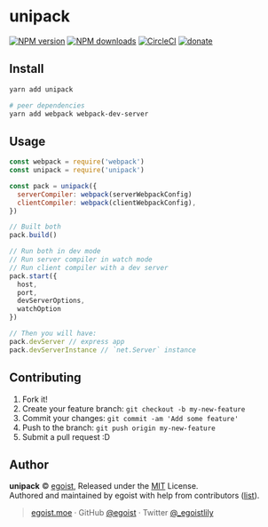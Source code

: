 # unipack

[![NPM version](https://img.shields.io/npm/v/unipack.svg?style=flat)](https://npmjs.com/package/unipack) [![NPM downloads](https://img.shields.io/npm/dm/unipack.svg?style=flat)](https://npmjs.com/package/unipack) [![CircleCI](https://circleci.com/gh/egoist/unipack/tree/master.svg?style=shield)](https://circleci.com/gh/egoist/unipack/tree/master)  [![donate](https://img.shields.io/badge/$-donate-ff69b4.svg?maxAge=2592000&style=flat)](https://github.com/egoist/donate)

## Install

```bash
yarn add unipack

# peer dependencies
yarn add webpack webpack-dev-server
```

## Usage

```js
const webpack = require('webpack')
const unipack = require('unipack')

const pack = unipack({
  serverCompiler: webpack(serverWebpackConfig)
  clientCompiler: webpack(clientWebpackConfig),
})

// Built both
pack.build()

// Run both in dev mode
// Run server compiler in watch mode
// Run client compiler with a dev server
pack.start({
  host,
  port,
  devServerOptions,
  watchOption
})

// Then you will have:
pack.devServer // express app
pack.devServerInstance // `net.Server` instance
```

## Contributing

1. Fork it!
2. Create your feature branch: `git checkout -b my-new-feature`
3. Commit your changes: `git commit -am 'Add some feature'`
4. Push to the branch: `git push origin my-new-feature`
5. Submit a pull request :D


## Author

**unipack** © [egoist](https://github.com/egoist), Released under the [MIT](./LICENSE) License.<br>
Authored and maintained by egoist with help from contributors ([list](https://github.com/egoist/unipack/contributors)).

> [egoist.moe](https://egoist.moe) · GitHub [@egoist](https://github.com/egoist) · Twitter [@_egoistlily](https://twitter.com/_egoistlily)
